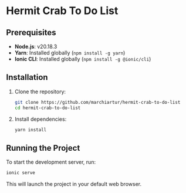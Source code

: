 # Hermit Crab To Do List

## Prerequisites

- **Node.js**: v20.18.3
- **Yarn**: Installed globally (`npm install -g yarn`)
- **Ionic CLI**: Installed globally (`npm install -g @ionic/cli`)

## Installation

1. Clone the repository:
   ```sh
   git clone https://github.com/marchiartur/hermit-crab-to-do-list
   cd hermit-crab-to-do-list
   ```
2. Install dependencies:
   ```sh
   yarn install
   ```

## Running the Project

To start the development server, run:

```sh
ionic serve
```

This will launch the project in your default web browser.
